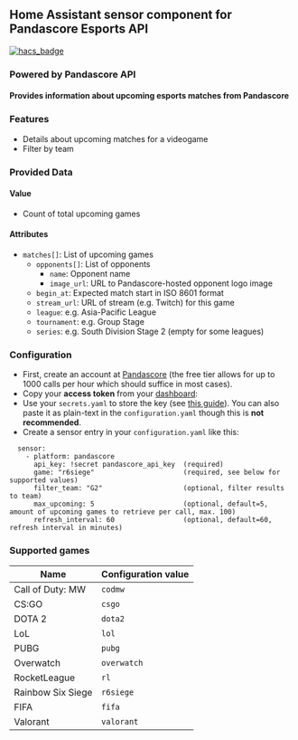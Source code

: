 ## Home Assistant sensor component for Pandascore Esports API 

[![hacs_badge](https://img.shields.io/badge/HACS-Default-orange.svg)](https://github.com/custom-components/hacs)
### Powered by Pandascore API

#### Provides information about upcoming esports matches from Pandascore

### Features
- Details about upcoming matches for a videogame
- Filter by team

### Provided Data
#### Value
- Count of total upcoming games
#### Attributes
- `matches[]`: List of upcoming games
  - `opponents[]`: List of opponents
    - `name`: Opponent name
    - `image_url`: URL to Pandascore-hosted opponent logo image
  - `begin_at`: Expected match start in ISO 8601 format
  - `stream_url`: URL of stream (e.g. Twitch) for this game
  - `league`: e.g. Asia-Pacific League
  - `tournament`: e.g. Group Stage
  - `series`: e.g. South Division Stage 2 (empty for some leagues)

### Configuration
- First, create an account at [Pandascore](https://app.pandascore.co/signup) (the free tier allows for up to 1000 calls per hour which should suffice in most cases).
- Copy your **access token** from your [dashboard](https://app.pandascore.co/dashboard/main):
- Use your `secrets.yaml` to store the key (see [this guide](https://www.home-assistant.io/docs/configuration/secrets/)).
  You can also paste it as plain-text in the `configuration.yaml` though this is **not recommended**.
- Create a sensor entry in your `configuration.yaml` like this:
```Configuration.yaml:
  sensor:
    - platform: pandascore
      api_key: !secret pandascore_api_key  (required)
      game: "r6siege"                      (required, see below for supported values)
      filter_team: "G2"                    (optional, filter results to team)
      max_upcoming: 5                      (optional, default=5, amount of upcoming games to retrieve per call, max. 100)
      refresh_interval: 60                 (optional, default=60, refresh interval in minutes)
```

### Supported games
|Name|Configuration value|
|-----------------|-----------|
|Call of Duty: MW |`codmw`    |
|CS:GO            |`csgo`     |
|DOTA 2           |`dota2`    |
|LoL              |`lol`      |
|PUBG             |`pubg`     |
|Overwatch        |`overwatch`|
|RocketLeague     |`rl`       |
|Rainbow Six Siege|`r6siege`  |
|FIFA             |`fifa`     |
|Valorant         |`valorant` |